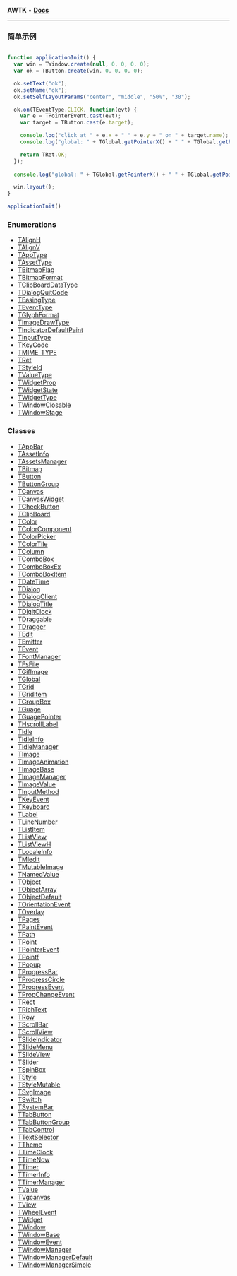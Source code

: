 **AWTK** • [**Docs**](globals.md)

***

### 简单示例

```js

function applicationInit() {
  var win = TWindow.create(null, 0, 0, 0, 0);
  var ok = TButton.create(win, 0, 0, 0, 0);

  ok.setText("ok");
  ok.setName("ok");
  ok.setSelfLayoutParams("center", "middle", "50%", "30");

  ok.on(TEventType.CLICK, function(evt) {
    var e = TPointerEvent.cast(evt);
    var target = TButton.cast(e.target);

    console.log("click at " + e.x + " " + e.y + " on " + target.name);
    console.log("global: " + TGlobal.getPointerX() + " " + TGlobal.getPointerY() + " " + TGlobal.isPointerPressed());

    return TRet.OK;
  });
  
  console.log("global: " + TGlobal.getPointerX() + " " + TGlobal.getPointerY() + " " + TGlobal.isPointerPressed());

  win.layout();
}

applicationInit()

```

### Enumerations

* [TAlignH](enums/_awtk_.talignh.md)
* [TAlignV](enums/_awtk_.talignv.md)
* [TAppType](enums/_awtk_.tapptype.md)
* [TAssetType](enums/_awtk_.tassettype.md)
* [TBitmapFlag](enums/_awtk_.tbitmapflag.md)
* [TBitmapFormat](enums/_awtk_.tbitmapformat.md)
* [TClipBoardDataType](enums/_awtk_.tclipboarddatatype.md)
* [TDialogQuitCode](enums/_awtk_.tdialogquitcode.md)
* [TEasingType](enums/_awtk_.teasingtype.md)
* [TEventType](enums/_awtk_.teventtype.md)
* [TGlyphFormat](enums/_awtk_.tglyphformat.md)
* [TImageDrawType](enums/_awtk_.timagedrawtype.md)
* [TIndicatorDefaultPaint](enums/_awtk_.tindicatordefaultpaint.md)
* [TInputType](enums/_awtk_.tinputtype.md)
* [TKeyCode](enums/_awtk_.tkeycode.md)
* [TMIME_TYPE](enums/_awtk_.tmime_type.md)
* [TRet](enums/_awtk_.tret.md)
* [TStyleId](enums/_awtk_.tstyleid.md)
* [TValueType](enums/_awtk_.tvaluetype.md)
* [TWidgetProp](enums/_awtk_.twidgetprop.md)
* [TWidgetState](enums/_awtk_.twidgetstate.md)
* [TWidgetType](enums/_awtk_.twidgettype.md)
* [TWindowClosable](enums/_awtk_.twindowclosable.md)
* [TWindowStage](enums/_awtk_.twindowstage.md)

### Classes

* [TAppBar](classes/_awtk_.tappbar.md)
* [TAssetInfo](classes/_awtk_.tassetinfo.md)
* [TAssetsManager](classes/_awtk_.tassetsmanager.md)
* [TBitmap](classes/_awtk_.tbitmap.md)
* [TButton](classes/_awtk_.tbutton.md)
* [TButtonGroup](classes/_awtk_.tbuttongroup.md)
* [TCanvas](classes/_awtk_.tcanvas.md)
* [TCanvasWidget](classes/_awtk_.tcanvaswidget.md)
* [TCheckButton](classes/_awtk_.tcheckbutton.md)
* [TClipBoard](classes/_awtk_.tclipboard.md)
* [TColor](classes/_awtk_.tcolor.md)
* [TColorComponent](classes/_awtk_.tcolorcomponent.md)
* [TColorPicker](classes/_awtk_.tcolorpicker.md)
* [TColorTile](classes/_awtk_.tcolortile.md)
* [TColumn](classes/_awtk_.tcolumn.md)
* [TComboBox](classes/_awtk_.tcombobox.md)
* [TComboBoxEx](classes/_awtk_.tcomboboxex.md)
* [TComboBoxItem](classes/_awtk_.tcomboboxitem.md)
* [TDateTime](classes/_awtk_.tdatetime.md)
* [TDialog](classes/_awtk_.tdialog.md)
* [TDialogClient](classes/_awtk_.tdialogclient.md)
* [TDialogTitle](classes/_awtk_.tdialogtitle.md)
* [TDigitClock](classes/_awtk_.tdigitclock.md)
* [TDraggable](classes/_awtk_.tdraggable.md)
* [TDragger](classes/_awtk_.tdragger.md)
* [TEdit](classes/_awtk_.tedit.md)
* [TEmitter](classes/_awtk_.temitter.md)
* [TEvent](classes/_awtk_.tevent.md)
* [TFontManager](classes/_awtk_.tfontmanager.md)
* [TFsFile](classes/_awtk_.tfsfile.md)
* [TGifImage](classes/_awtk_.tgifimage.md)
* [TGlobal](classes/_awtk_.tglobal.md)
* [TGrid](classes/_awtk_.tgrid.md)
* [TGridItem](classes/_awtk_.tgriditem.md)
* [TGroupBox](classes/_awtk_.tgroupbox.md)
* [TGuage](classes/_awtk_.tguage.md)
* [TGuagePointer](classes/_awtk_.tguagepointer.md)
* [THscrollLabel](classes/_awtk_.thscrolllabel.md)
* [TIdle](classes/_awtk_.tidle.md)
* [TIdleInfo](classes/_awtk_.tidleinfo.md)
* [TIdleManager](classes/_awtk_.tidlemanager.md)
* [TImage](classes/_awtk_.timage.md)
* [TImageAnimation](classes/_awtk_.timageanimation.md)
* [TImageBase](classes/_awtk_.timagebase.md)
* [TImageManager](classes/_awtk_.timagemanager.md)
* [TImageValue](classes/_awtk_.timagevalue.md)
* [TInputMethod](classes/_awtk_.tinputmethod.md)
* [TKeyEvent](classes/_awtk_.tkeyevent.md)
* [TKeyboard](classes/_awtk_.tkeyboard.md)
* [TLabel](classes/_awtk_.tlabel.md)
* [TLineNumber](classes/_awtk_.tlinenumber.md)
* [TListItem](classes/_awtk_.tlistitem.md)
* [TListView](classes/_awtk_.tlistview.md)
* [TListViewH](classes/_awtk_.tlistviewh.md)
* [TLocaleInfo](classes/_awtk_.tlocaleinfo.md)
* [TMledit](classes/_awtk_.tmledit.md)
* [TMutableImage](classes/_awtk_.tmutableimage.md)
* [TNamedValue](classes/_awtk_.tnamedvalue.md)
* [TObject](classes/_awtk_.tobject.md)
* [TObjectArray](classes/_awtk_.tobjectarray.md)
* [TObjectDefault](classes/_awtk_.tobjectdefault.md)
* [TOrientationEvent](classes/_awtk_.torientationevent.md)
* [TOverlay](classes/_awtk_.toverlay.md)
* [TPages](classes/_awtk_.tpages.md)
* [TPaintEvent](classes/_awtk_.tpaintevent.md)
* [TPath](classes/_awtk_.tpath.md)
* [TPoint](classes/_awtk_.tpoint.md)
* [TPointerEvent](classes/_awtk_.tpointerevent.md)
* [TPointf](classes/_awtk_.tpointf.md)
* [TPopup](classes/_awtk_.tpopup.md)
* [TProgressBar](classes/_awtk_.tprogressbar.md)
* [TProgressCircle](classes/_awtk_.tprogresscircle.md)
* [TProgressEvent](classes/_awtk_.tprogressevent.md)
* [TPropChangeEvent](classes/_awtk_.tpropchangeevent.md)
* [TRect](classes/_awtk_.trect.md)
* [TRichText](classes/_awtk_.trichtext.md)
* [TRow](classes/_awtk_.trow.md)
* [TScrollBar](classes/_awtk_.tscrollbar.md)
* [TScrollView](classes/_awtk_.tscrollview.md)
* [TSlideIndicator](classes/_awtk_.tslideindicator.md)
* [TSlideMenu](classes/_awtk_.tslidemenu.md)
* [TSlideView](classes/_awtk_.tslideview.md)
* [TSlider](classes/_awtk_.tslider.md)
* [TSpinBox](classes/_awtk_.tspinbox.md)
* [TStyle](classes/_awtk_.tstyle.md)
* [TStyleMutable](classes/_awtk_.tstylemutable.md)
* [TSvgImage](classes/_awtk_.tsvgimage.md)
* [TSwitch](classes/_awtk_.tswitch.md)
* [TSystemBar](classes/_awtk_.tsystembar.md)
* [TTabButton](classes/_awtk_.ttabbutton.md)
* [TTabButtonGroup](classes/_awtk_.ttabbuttongroup.md)
* [TTabControl](classes/_awtk_.ttabcontrol.md)
* [TTextSelector](classes/_awtk_.ttextselector.md)
* [TTheme](classes/_awtk_.ttheme.md)
* [TTimeClock](classes/_awtk_.ttimeclock.md)
* [TTimeNow](classes/_awtk_.ttimenow.md)
* [TTimer](classes/_awtk_.ttimer.md)
* [TTimerInfo](classes/_awtk_.ttimerinfo.md)
* [TTimerManager](classes/_awtk_.ttimermanager.md)
* [TValue](classes/_awtk_.tvalue.md)
* [TVgcanvas](classes/_awtk_.tvgcanvas.md)
* [TView](classes/_awtk_.tview.md)
* [TWheelEvent](classes/_awtk_.twheelevent.md)
* [TWidget](classes/_awtk_.twidget.md)
* [TWindow](classes/_awtk_.twindow.md)
* [TWindowBase](classes/_awtk_.twindowbase.md)
* [TWindowEvent](classes/_awtk_.twindowevent.md)
* [TWindowManager](classes/_awtk_.twindowmanager.md)
* [TWindowManagerDefault](classes/_awtk_.twindowmanagerdefault.md)
* [TWindowManagerSimple](classes/_awtk_.twindowmanagersimple.md)
